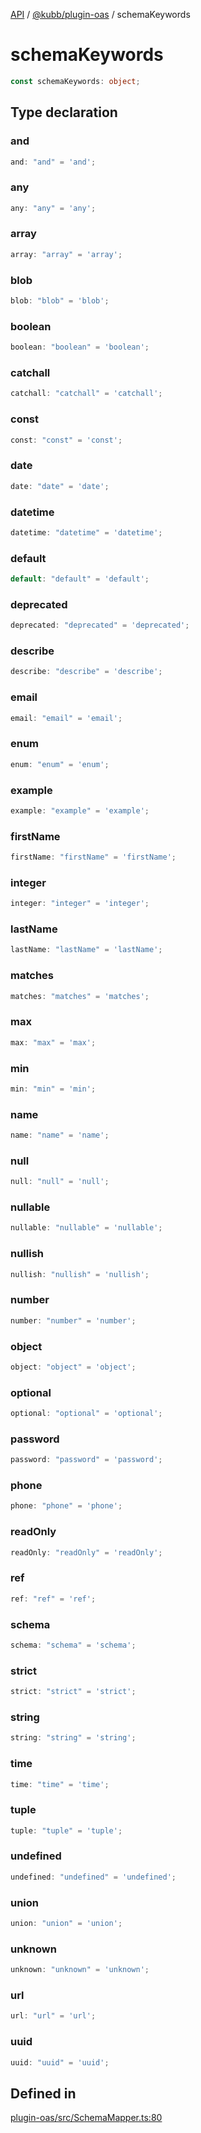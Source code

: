 [API](../../../packages.md) / [@kubb/plugin-oas](../index.md) / schemaKeywords

# schemaKeywords

```ts
const schemaKeywords: object;
```

## Type declaration

### and

```ts
and: "and" = 'and';
```

### any

```ts
any: "any" = 'any';
```

### array

```ts
array: "array" = 'array';
```

### blob

```ts
blob: "blob" = 'blob';
```

### boolean

```ts
boolean: "boolean" = 'boolean';
```

### catchall

```ts
catchall: "catchall" = 'catchall';
```

### const

```ts
const: "const" = 'const';
```

### date

```ts
date: "date" = 'date';
```

### datetime

```ts
datetime: "datetime" = 'datetime';
```

### default

```ts
default: "default" = 'default';
```

### deprecated

```ts
deprecated: "deprecated" = 'deprecated';
```

### describe

```ts
describe: "describe" = 'describe';
```

### email

```ts
email: "email" = 'email';
```

### enum

```ts
enum: "enum" = 'enum';
```

### example

```ts
example: "example" = 'example';
```

### firstName

```ts
firstName: "firstName" = 'firstName';
```

### integer

```ts
integer: "integer" = 'integer';
```

### lastName

```ts
lastName: "lastName" = 'lastName';
```

### matches

```ts
matches: "matches" = 'matches';
```

### max

```ts
max: "max" = 'max';
```

### min

```ts
min: "min" = 'min';
```

### name

```ts
name: "name" = 'name';
```

### null

```ts
null: "null" = 'null';
```

### nullable

```ts
nullable: "nullable" = 'nullable';
```

### nullish

```ts
nullish: "nullish" = 'nullish';
```

### number

```ts
number: "number" = 'number';
```

### object

```ts
object: "object" = 'object';
```

### optional

```ts
optional: "optional" = 'optional';
```

### password

```ts
password: "password" = 'password';
```

### phone

```ts
phone: "phone" = 'phone';
```

### readOnly

```ts
readOnly: "readOnly" = 'readOnly';
```

### ref

```ts
ref: "ref" = 'ref';
```

### schema

```ts
schema: "schema" = 'schema';
```

### strict

```ts
strict: "strict" = 'strict';
```

### string

```ts
string: "string" = 'string';
```

### time

```ts
time: "time" = 'time';
```

### tuple

```ts
tuple: "tuple" = 'tuple';
```

### undefined

```ts
undefined: "undefined" = 'undefined';
```

### union

```ts
union: "union" = 'union';
```

### unknown

```ts
unknown: "unknown" = 'unknown';
```

### url

```ts
url: "url" = 'url';
```

### uuid

```ts
uuid: "uuid" = 'uuid';
```

## Defined in

[plugin-oas/src/SchemaMapper.ts:80](https://github.com/kubb-project/kubb/blob/ff80665146ae086e044807d0072fda660e72e1fd/packages/plugin-oas/src/SchemaMapper.ts#L80)
